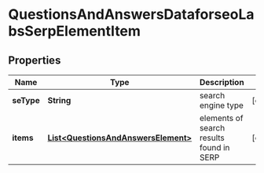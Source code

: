 

# QuestionsAndAnswersDataforseoLabsSerpElementItem


## Properties

| Name | Type | Description | Notes |
|------------ | ------------- | ------------- | -------------|
|**seType** | **String** | search engine type |  [optional] |
|**items** | [**List&lt;QuestionsAndAnswersElement&gt;**](QuestionsAndAnswersElement.md) | elements of search results found in SERP |  [optional] |



